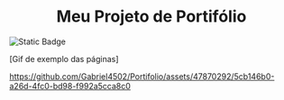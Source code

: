 <h1 align="center"> Meu Projeto de Portifólio </h1>

![Static Badge](https://img.shields.io/badge/Status-Em%20desenvolvimento-brightgreen)



[Gif de exemplo das páginas] 

https://github.com/Gabriel4502/Portifolio/assets/47870292/5cb146b0-a26d-4fc0-bd98-f992a5cca8c0


